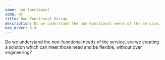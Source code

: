 ```yaml
---
name: non functional
code: NF
title: Non-Functional Design 
description: Do we understand the non-functional needs of the service, are we creating a solution which can meet those need and be flexible, without over engineering? 
nav_order: 3.4
---
```

Do we understand the non-functional needs of the service, are we creating a solution which can meet those need and be flexible, without over engineering? 